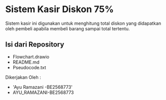 # Sistem Kasir Diskon 75%
Sistem kasir ini digunakan untuk menghitung total diskon yang didapatkan oleh pembeli apabila membeli barang sampai total tertentu.

## Isi dari Repository
- Flowchart.drawio
- README.md
- Pseudocode.txt

Dikerjakan Oleh :
- 'Ayu Ramazani -BE2568773'
- AYU_RAMAZANI-BE2568773